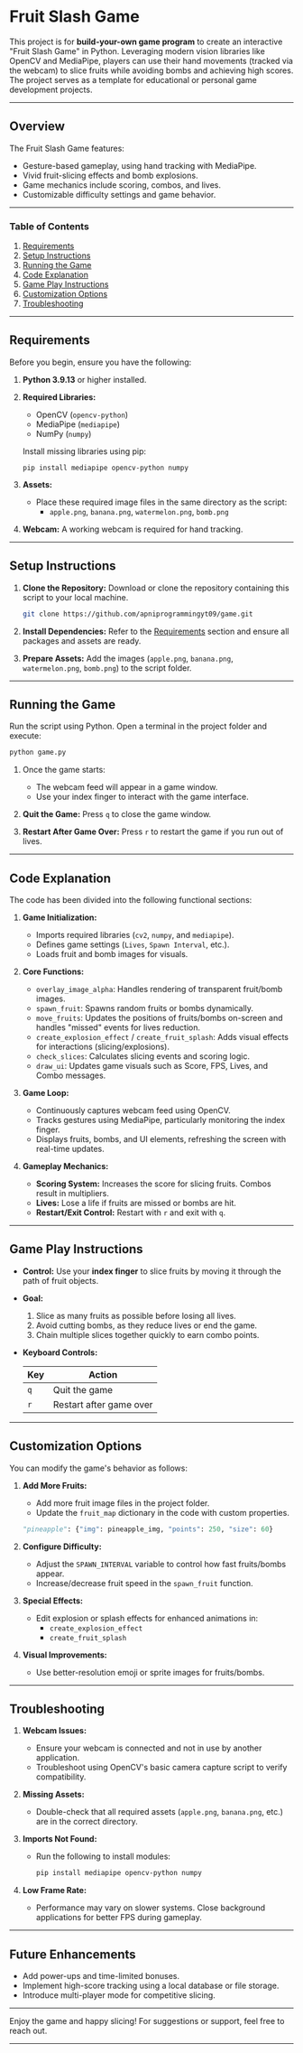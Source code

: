 # Fruit Slash Game

This project is for  **build-your-own game program**  to create an interactive "Fruit Slash Game" in Python. Leveraging modern vision libraries like OpenCV and MediaPipe, players can use their hand movements (tracked via the webcam) to slice fruits while avoiding bombs and achieving high scores. The project serves as a template for educational or personal game development projects.

---

## Overview

The Fruit Slash Game features:
- Gesture-based gameplay, using hand tracking with MediaPipe.
- Vivid fruit-slicing effects and bomb explosions.
- Game mechanics include scoring, combos, and lives.
- Customizable difficulty settings and game behavior.

---

### Table of Contents

1. [Requirements](#requirements)
2. [Setup Instructions](#setup-instructions)
3. [Running the Game](#running-the-game)
4. [Code Explanation](#code-explanation)
5. [Game Play Instructions](#game-play-instructions)
6. [Customization Options](#customization-options)
7. [Troubleshooting](#troubleshooting)

---

## Requirements

Before you begin, ensure you have the following:

1. **Python 3.9.13** or higher installed.
2. **Required Libraries:**
   - OpenCV (`opencv-python`)
   - MediaPipe (`mediapipe`)
   - NumPy (`numpy`)

   Install missing libraries using pip:

   ```shell
   pip install mediapipe opencv-python numpy
   ```

3. **Assets:**
   - Place these required image files in the same directory as the script:
     - `apple.png`, `banana.png`, `watermelon.png`, `bomb.png`

4. **Webcam:** A working webcam is required for hand tracking.

---

## Setup Instructions

1. **Clone the Repository:** 
   Download or clone the repository containing this script to your local machine.

   ```bash
   git clone https://github.com/apniprogrammingyt09/game.git
   ```

2. **Install Dependencies:** Refer to the [Requirements](#requirements) section and ensure all packages and assets are ready.

3. **Prepare Assets:** Add the images (`apple.png`, `banana.png`, `watermelon.png`, `bomb.png`) to the script folder.

---

## Running the Game

Run the script using Python. Open a terminal in the project folder and execute:

```bash
python game.py
```

1. Once the game starts:
   - The webcam feed will appear in a game window.
   - Use your index finger to interact with the game interface.

2. **Quit the Game:** Press `q` to close the game window.
3. **Restart After Game Over:** Press `r` to restart the game if you run out of lives.

---

## Code Explanation

The code has been divided into the following functional sections:

1. **Game Initialization:**
   - Imports required libraries (`cv2`, `numpy`, and `mediapipe`).
   - Defines game settings (`Lives`, `Spawn Interval`, etc.).
   - Loads fruit and bomb images for visuals.

2. **Core Functions:**
   - `overlay_image_alpha`: Handles rendering of transparent fruit/bomb images.
   - `spawn_fruit`: Spawns random fruits or bombs dynamically.
   - `move_fruits`: Updates the positions of fruits/bombs on-screen and handles "missed" events for lives reduction.
   - `create_explosion_effect` / `create_fruit_splash`: Adds visual effects for interactions (slicing/explosions).
   - `check_slices`: Calculates slicing events and scoring logic.
   - `draw_ui`: Updates game visuals such as Score, FPS, Lives, and Combo messages.

3. **Game Loop:**
   - Continuously captures webcam feed using OpenCV.
   - Tracks gestures using MediaPipe, particularly monitoring the index finger.
   - Displays fruits, bombs, and UI elements, refreshing the screen with real-time updates.

4. **Gameplay Mechanics:**
   - **Scoring System:** Increases the score for slicing fruits. Combos result in multipliers.
   - **Lives:** Lose a life if fruits are missed or bombs are hit.
   - **Restart/Exit Control:** Restart with `r` and exit with `q`.

---

## Game Play Instructions

- **Control:** Use your **index finger** to slice fruits by moving it through the path of fruit objects.
- **Goal:** 
   1. Slice as many fruits as possible before losing all lives.
   2. Avoid cutting bombs, as they reduce lives or end the game.
   3. Chain multiple slices together quickly to earn combo points.

- **Keyboard Controls:**

   | Key     | Action                    |
   |---------|---------------------------|
   | `q`     | Quit the game             |
   | `r`     | Restart after game over   |

---

## Customization Options

You can modify the game's behavior as follows:

1. **Add More Fruits:**
   - Add more fruit image files in the project folder.
   - Update the `fruit_map` dictionary in the code with custom properties.

   ```python
   "pineapple": {"img": pineapple_img, "points": 250, "size": 60}
   ```

2. **Configure Difficulty:**
   - Adjust the `SPAWN_INTERVAL` variable to control how fast fruits/bombs appear.
   - Increase/decrease fruit speed in the `spawn_fruit` function.

3. **Special Effects:**
   - Edit explosion or splash effects for enhanced animations in:
     - `create_explosion_effect`
     - `create_fruit_splash`

4. **Visual Improvements:**
   - Use better-resolution emoji or sprite images for fruits/bombs.

---

## Troubleshooting

1. **Webcam Issues:**
   - Ensure your webcam is connected and not in use by another application.
   - Troubleshoot using OpenCV's basic camera capture script to verify compatibility.

2. **Missing Assets:**
   - Double-check that all required assets (`apple.png`, `banana.png`, etc.) are in the correct directory.

3. **Imports Not Found:**
   - Run the following to install modules:
     ```bash
     pip install mediapipe opencv-python numpy
     ```

4. **Low Frame Rate:**
   - Performance may vary on slower systems. Close background applications for better FPS during gameplay.

---

## Future Enhancements

- Add power-ups and time-limited bonuses.
- Implement high-score tracking using a local database or file storage.
- Introduce multi-player mode for competitive slicing.

---

Enjoy the game and happy slicing! For suggestions or support, feel free to reach out.

---